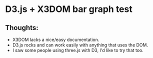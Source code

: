 # D3.js + X3DOM bar graph test

## **Thoughts**:
* X3DOM lacks a nice/easy documentation.
* D3.js rocks and can work easily with anything that uses the DOM.
* I saw some people using three.js with D3, I'd like to try that too.
